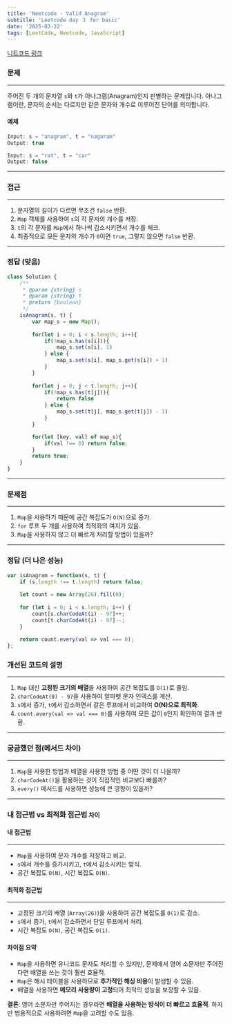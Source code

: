 ```yaml
---
title: 'Neetcode - Valid Anagram'
subtitle: 'Leetcode day ３ for basic'
date: '2025-03-22'
tags: [LeetCode, Neetcode, JavaScript]
---
```


<span class='blogLink'>[니트코드 링크](https://neetcode.io/problems/is-anagram)</span>

### 문제

----
주어진 두 개의 문자열 `s`와 `t`가 아나그램(Anagram)인지 판별하는 문제입니다. 아나그램이란, 문자의 순서는 다르지만 같은 문자와 개수로 이루어진 단어를 의미합니다.

#### **예제**
```javascript
Input: s = "anagram", t = "nagaram"
Output: true

Input: s = "rat", t = "car"
Output: false
```

----

### 접근

----
1. 문자열의 길이가 다르면 무조건 `false` 반환.
2. `Map` 객체를 사용하여 `s`의 각 문자의 개수를 저장.
3. `t`의 각 문자를 `Map`에서 하나씩 감소시키면서 개수를 체크.
4. 최종적으로 모든 문자의 개수가 `0`이면 `true`, 그렇지 않으면 `false` 반환.

----

### 정답 (맞음)

```javascript
class Solution {
    /**
     * @param {string} s
     * @param {string} t
     * @return {boolean}
     */
    isAnagram(s, t) {
        var map_s = new Map();
        
        for(let i = 0; i < s.length; i++){
            if(!map_s.has(s[i])){
                map_s.set(s[i], 1)
            } else {
                map_s.set(s[i], map_s.get(s[i]) + 1)
            }
        }
        
        for(let j = 0; j < t.length; j++){
            if(!map_s.has(t[j])){
                return false
            } else {
                map_s.set(t[j], map_s.get(t[j]) - 1)
            }     
        }

        for(let [key, val] of map_s){
            if(val !== 0) return false;
        } 
        return true;
    }
}
```

----

### 문제점

----
1. `Map`을 사용하기 때문에 공간 복잡도가 `O(N)`으로 증가.
2. `for` 루프 두 개를 사용하여 최적화의 여지가 있음.
3. `Map`을 사용하지 않고 더 빠르게 처리할 방법이 있을까?

----

### 정답 (더 나은 성능)

```javascript
var isAnagram = function(s, t) {
    if (s.length !== t.length) return false;
    
    let count = new Array(26).fill(0);
    
    for (let i = 0; i < s.length; i++) {
        count[s.charCodeAt(i) - 97]++;
        count[t.charCodeAt(i) - 97]--;
    }
    
    return count.every(val => val === 0);
};
```

### 개선된 코드의 설명

----
1. `Map` 대신 **고정된 크기의 배열**을 사용하여 공간 복잡도를 `O(1)`로 줄임.
2. `charCodeAt(0) - 97`을 사용하여 알파벳 문자 인덱스를 계산.
3. `s`에서 증가, `t`에서 감소하면서 같은 루프에서 비교하여 **O(N)으로 최적화**.
4. `count.every(val => val === 0)`를 사용하여 모든 값이 `0`인지 확인하여 결과 반환.

----

### 궁금했던 점(메서드 차이)

-----
1. `Map`을 사용한 방법과 배열을 사용한 방법 중 어떤 것이 더 나을까?
2. `charCodeAt()`을 활용하는 것이 직접적인 비교보다 빠를까?
3. `every()` 메서드를 사용하면 성능에 큰 영향이 있을까?

----

### 내 접근법 vs 최적화 접근법 `차이`

#### **내 접근법**
----
- `Map`을 사용하여 문자 개수를 저장하고 비교.
- `s`에서 개수를 증가시키고, `t`에서 감소시키는 방식.
- 공간 복잡도 `O(N)`, 시간 복잡도 `O(N)`.  

#### **최적화 접근법**
----
- 고정된 크기의 배열 (`Array(26)`)을 사용하여 공간 복잡도를 `O(1)`로 감소.
- `s`에서 증가, `t`에서 감소하면서 단일 루프에서 처리.
- 시간 복잡도 `O(N)`, 공간 복잡도 `O(1)`.

#### **차이점 요약**
- `Map`을 사용하면 유니코드 문자도 처리할 수 있지만, 문제에서 영어 소문자만 주어진다면 배열을 쓰는 것이 훨씬 효율적.
- `Map`은 해시 테이블을 사용하므로 **추가적인 해싱 비용**이 발생할 수 있음.
- 배열을 사용하면 **메모리 사용량이 고정**되어 최적의 성능을 보장할 수 있음.

**결론**: 영어 소문자만 주어지는 경우라면 **배열을 사용하는 방식이 더 빠르고 효율적**. 하지만 범용적으로 사용하려면 `Map`을 고려할 수도 있음.

